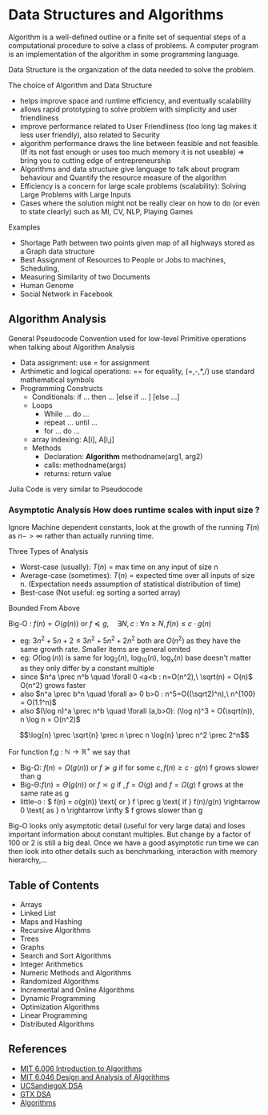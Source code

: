 # Data Structures and Algorithms

Algorithm is a well-defined outline or a finite set of sequential steps of a computational procedure to solve a class of problems. A computer program is an implementation of the algorithm in some programming language. 

Data Structure is the organization of the data needed to solve the problem.

The choice of Algorithm and Data Structure
- helps improve space and runtime efficiency, and eventually scalability
- allows rapid prototyping to solve problem with simplicity and user friendliness
- improve performance related to User Friendliness (too long lag makes it less user friendly), also related to Security
- algorithm performance draws the line between feasible and not feasible. (If its not fast enough or uses too much memory it is not useable) => bring you to cutting edge of entrepreneurship
- Algorithms and data structure give language to talk about program behaviour and Quantify the resource measure of the algorithm
- Efficiency is a concern for large scale problems (scalability): Solving Large Problems with Large Inputs
- Cases where the solution might not be really clear on how to do (or even to state clearly) such as Ml, CV, NLP, Playing Games

Examples
- Shortage Path between two points given map of all highways stored as a Graph data structure
- Best Assignment of Resources to People or Jobs to machines, Scheduling, 
- Measuring Similarity of two Documents
- Human Genome
- Social Network in Facebook 

## Algorithm Analysis

General Pseudocode Convention used for low-level Primitive operations when talking about Algorithm Analysis
- Data assignment: use = for assignment
- Arthimetic and logical operations: == for equality, (=,-,*,/) use standard mathematical symbols
- Programming Constructs
    - Conditionals: if ... then ... [else if ... ] [else ...]
    - Loops
        - While ... do ...
        - repeat ... until ...
        - for ... do ...
    - array indexing: A[i], A[i,j]
    - Methods
        - Declaration: **Algorithm** methodname(arg1, arg2)
        - calls: methodname(args)
        - returns: return value

Julia Code is very similar to Pseudocode

### Asymptotic Analysis How does runtime scales with input size ?
Ignore Machine dependent constants, look at the growth of the running $T(n)$ as $n -> \infty$ rather than actually running time.

Three Types of Analysis
- Worst-case (usually): $T(n)$ = max time on any input of size n
- Average-case (sometimes): $T(n)$ = expected time over all inputs of size n. (Expectation needs assumption of statistical distribution of time)
- Best-case (Not useful: eg sorting a sorted array)

Bounded From Above

Big-O : $f(n) = O(g(n)) \text{ or } f \preceq g, \quad \exists N,c \ : \ \forall n \geq N, f(n) \leq c \cdot g(n)$ 
- eg: $3n^2+5n+2 \leq 3n^2+5n^2+2n^2$ both are $O(n^2)$ as they have the same growth rate. Smaller items are general omited
- eg: $O(\log(n))$ is same for $\log_2(n)$, $\log_{10}(n)$, $\log_x(n)$  base doesn't matter as they only differ by a constant multiple
- since $n^a \prec n^b \quad \forall 0 <a<b : n=O(n^2),\  \sqrt(n) = O(n)$ O(n^2) grows faster
- also $n^a \prec b^n \quad \forall a> 0 b>0 : n^5=O((\sqrt2)^n),\  n^{100} = O(1.1^n)$
- also $(\log n)^a \prec n^b \quad \forall (a,b>0): (\log n)^3 = O(\sqrt(n)), n \log n = O(n^2)$

$$\log{n} \prec \sqrt{n} \prec n \prec n \log{n} \prec n^2 \prec 2^n$$


For function f,g : $\mathbb N \rightarrow \mathbb R^+$ we say that
- Big-Ω: $f(n) = \Omega(g(n)) \text{ or } f \succeq g \text{ if for some }c, f(n) \geq c \cdot g(n)$ f grows slower than g 
- Big-Θ:$f(n) = \Theta(g(n)) \text{ or } f \asymp g \text{ if }, f = O(g) \text{ and } f= \Omega(g)$ f grows at the same rate as g 
- little-o : $ f(n) = o(g(n)) \text{ or } f \prec g \text{ if } f(n)/g(n) \rightarrow 0 \text{ as } n \rightarrow \infty $ f grows slower than g 

Big-O looks only asymptotic detail (useful for very large data) and loses important information about constant multiples. But change by a factor of 100 or 2 is still a big deal. Once we have a good asymptotic run time we can then look into other details such as benchmarking, interaction with memory hierarchy,...


## Table of Contents
- Arrays
- Linked List
- Maps and Hashing
- Recursive Algorithms
- Trees
- Graphs
- Search and Sort Algorithms
- Integer Arithmetics
- Numeric Methods and Algorithms
- Randomized Algorithms
- Incremental and Online Algorithms
- Dynamic Programming
- Optimization Algorithms
- Linear Programming
- Distributed Algorithms


## References
- [MIT 6.006 Introduction to Algorithms](https://ocw.mit.edu/courses/electrical-engineering-and-computer-science/6-006-introduction-to-algorithms-fall-2011/)
- [MIT 6.046 Design and Analysis of Algorithms](https://ocw.mit.edu/courses/electrical-engineering-and-computer-science/6-046j-design-and-analysis-of-algorithms-spring-2015/)
- [UCSandiegoX DSA](https://www.edx.org/micromasters/ucsandiegox-algorithms-and-data-structures)
- [GTX DSA](https://www.edx.org/professional-certificate/gtx-data-structures-and-algorithms)
- [Algorithms](https://en.wikipedia.org/wiki/Algorithm)